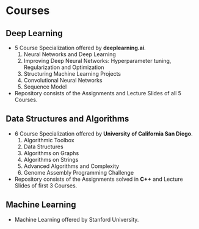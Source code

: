 # Courses

## Deep Learning
- 5 Course Specialization offered by **deeplearning.ai**.
    1. Neural Networks and Deep Learning
    2. Improving Deep Neural Networks: Hyperparameter tuning, Regularization and Optimization
    3. Structuring Machine Learning Projects
    4. Convolutional Neural Networks
    5. Sequence Model
- Repository consists of the Assignments and Lecture Slides of all 5 Courses.

## Data Structures and Algorithms
- 6 Course Specialization offered by **University of California San Diego**.
    1. Algorithmic Toolbox
    2. Data Structures
    3. Algorithms on Graphs
    4. Algorithms on Strings
    5. Advanced Algorithms and Complexity
    6. Genome Assembly Programming Challenge
- Repository consists of the Assignments solved in **C++** and Lecture Slides of first 3 Courses.

## Machine Learning
- Machine Learning offered by Stanford University.
